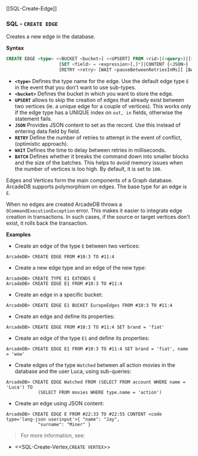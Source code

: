 [[SQL-Create-Edge]]
### SQL - `CREATE EDGE`

Creates a new edge in the database.

**Syntax**

```sql
CREATE EDGE <type> <<BUCKET <bucket>] <<UPSERT] FROM <rid>|(<query>)|[<rid>]* TO <rid>|(<query>)|[<rid>]*
                    [SET <field> = <expression>[,]*]|CONTENT {<JSON>}
                    [RETRY <retry> [WAIT <pauseBetweenRetriesInMs]] [BATCH <batch-size>]
```

- **`<type>`** Defines the type name for the edge.  Use the default edge type `E` in the event that you don't want to use sub-types.
- **`<bucket>`** Defines the bucket in which you want to store the edge.
- **`UPSERT`** allows to skip the creation of edges that already exist between two vertices (ie. a unique edge for a couple of vertices). This works only if the edge type has a UNIQUE index on `out, in` fields, otherwise the statement fails.
- **`JSON`** Provides JSON content to set as the record.  Use this instead of entering data field by field.
- **`RETRY`** Define the number of retries to attempt in the event of conflict, (optimistic approach).
- **`WAIT`** Defines the time to delay between retries in milliseconds.
- **`BATCH`** Defines whether it breaks the command down into smaller blocks and the size of the batches.  This helps to avoid memory issues when the number of vertices is too high.  By default, it is set to `100`.

Edges and Vertices form the main components of a Graph database.  ArcadeDB supports polymorphism on edges.  The base type for an edge is `E`. 

When no edges are created ArcadeDB throws a `OCommandExecutionException` error.  This makes it easier to integrate edge creation in transactions.  In such cases, if the source or target vertices don't exist, it rolls back the transaction. 


**Examples**

- Create an edge of the type `E` between two vertices:

```
ArcadeDB> CREATE EDGE FROM #10:3 TO #11:4
```

- Create a new edge type and an edge of the new type:

```
ArcadeDB> CREATE TYPE E1 EXTENDS E
ArcadeDB> CREATE EDGE E1 FROM #10:3 TO #11:4
```

- Create an edge in a specific bucket:

```
ArcadeDB> CREATE EDGE E1 BUCKET EuropeEdges FROM #10:3 TO #11:4
```

- Create an edge and define its properties:

```
ArcadeDB> CREATE EDGE FROM #10:3 TO #11:4 SET brand = 'fiat'
```

- Create an edge of the type `E1` and define its properties:
 
```
ArcadeDB> CREATE EDGE E1 FROM #10:3 TO #11:4 SET brand = 'fiat', name = 'wow'
```

- Create edges of the type `Watched` between all action movies in the database and the user Luca, using sub-queries:

```
ArcadeDB> CREATE EDGE Watched FROM (SELECT FROM account WHERE name = 'Luca') TO 
            (SELECT FROM movies WHERE type.name = 'action')
```

- Create an edge using JSON content:

```
ArcadeDB> CREATE EDGE E FROM #22:33 TO #22:55 CONTENT <code type='lang-json userinput'>{ "name": "Jay", 
            "surname": "Miner" }
```


>For more information, see:

- <<SQL-Create-Vertex,`CREATE VERTEX`>>


